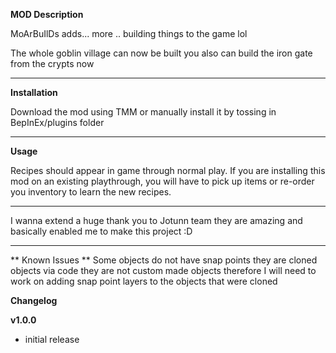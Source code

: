 **MOD Description** 

MoArBuIlDs
adds... more .. building things to the game lol

The whole goblin village can now be built
you also can build the iron gate from the crypts now 


---
**Installation**

Download the mod using TMM or manually install it by tossing in BepInEx/plugins folder

---
**Usage**

Recipes should appear in game through normal play. If you are installing this mod on an existing playthrough, you will have to pick up items or re-order you inventory to learn the new recipes.

---
I wanna extend a huge thank you to Jotunn team they are amazing and basically enabled me to make this project :D 

--- 

** Known Issues **
Some objects do not have snap points
they are cloned objects via code they are not custom made objects therefore I will need to work on adding snap point layers to the objects that were cloned


**Changelog**

**v1.0.0**

* initial release 

